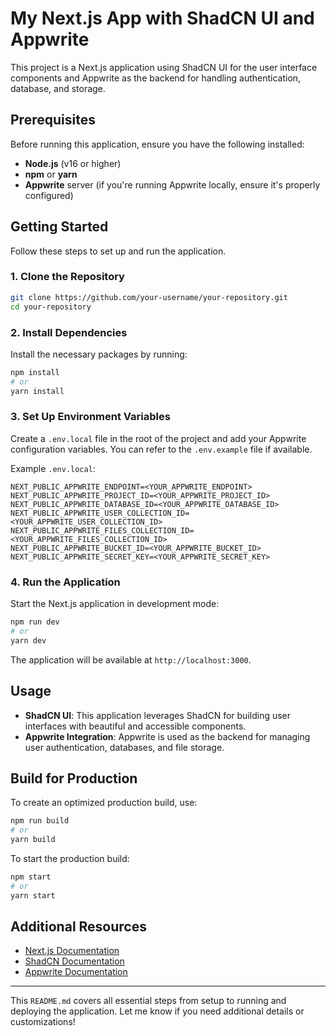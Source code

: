 # My Next.js App with ShadCN UI and Appwrite

This project is a Next.js application using ShadCN UI for the user interface components and Appwrite as the backend for handling authentication, database, and storage.

## Prerequisites

Before running this application, ensure you have the following installed:

- **Node.js** (v16 or higher)
- **npm** or **yarn**
- **Appwrite** server (if you're running Appwrite locally, ensure it's properly configured)

## Getting Started

Follow these steps to set up and run the application.

### 1. Clone the Repository

```bash
git clone https://github.com/your-username/your-repository.git
cd your-repository
```

### 2. Install Dependencies

Install the necessary packages by running:

```bash
npm install
# or
yarn install
```

### 3. Set Up Environment Variables

Create a `.env.local` file in the root of the project and add your Appwrite configuration variables. You can refer to the `.env.example` file if available.

Example `.env.local`:

```plaintext
NEXT_PUBLIC_APPWRITE_ENDPOINT=<YOUR_APPWRITE_ENDPOINT>
NEXT_PUBLIC_APPWRITE_PROJECT_ID=<YOUR_APPWRITE_PROJECT_ID>
NEXT_PUBLIC_APPWRITE_DATABASE_ID=<YOUR_APPWRITE_DATABASE_ID>
NEXT_PUBLIC_APPWRITE_USER_COLLECTION_ID=<YOUR_APPWRITE_USER_COLLECTION_ID>
NEXT_PUBLIC_APPWRITE_FILES_COLLECTION_ID=<YOUR_APPWRITE_FILES_COLLECTION_ID>
NEXT_PUBLIC_APPWRITE_BUCKET_ID=<YOUR_APPWRITE_BUCKET_ID>
NEXT_PUBLIC_APPWRITE_SECRET_KEY=<YOUR_APPWRITE_SECRET_KEY>
```

### 4. Run the Application

Start the Next.js application in development mode:

```bash
npm run dev
# or
yarn dev
```

The application will be available at `http://localhost:3000`.

## Usage

- **ShadCN UI**: This application leverages ShadCN for building user interfaces with beautiful and accessible components.
- **Appwrite Integration**: Appwrite is used as the backend for managing user authentication, databases, and file storage.

## Build for Production

To create an optimized production build, use:

```bash
npm run build
# or
yarn build
```

To start the production build:

```bash
npm start
# or
yarn start
```

## Additional Resources

- [Next.js Documentation](https://nextjs.org/docs)
- [ShadCN Documentation](https://shadcn.dev/docs)
- [Appwrite Documentation](https://appwrite.io/docs)

---

This `README.md` covers all essential steps from setup to running and deploying the application. Let me know if you need additional details or customizations!
